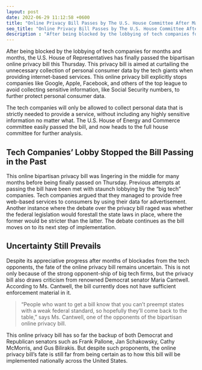 ```yaml
---
layout: post
date: 2022-06-29 11:12:58 +0600
title: "Online Privacy Bill Passes by The U.S. House Committee After Many Hiccups"
seo_title: "Online Privacy Bill Passes by The U.S. House Committee After Many Hiccups | Uncensored Tech"
description : "After being blocked by the lobbying of tech companies for months and months, the U.S. House of Representatives has finally passed the bipartisan online privacy bill this Thursday."
---
```

After being blocked by the lobbying of tech companies for months and months, the U.S. House of Representatives has finally passed the bipartisan online privacy bill this Thursday. This privacy bill is aimed at curtailing the unnecessary collection of personal consumer data by the tech giants when providing internet-based services. 
This online privacy bill explicitly stops companies like Google, Apple, Facebook, and others of the top league to avoid collecting sensitive information, like Social Security numbers, to further protect personal consumer data.

The tech companies will only be allowed to collect personal data that is strictly needed to provide a service, without including any highly sensitive information no matter what. The U.S. House of Energy and Commerce committee easily passed the bill, and now heads to the full house committee for further analysis. 

## Tech Companies’ Lobby Stopped the Bill Passing in the Past

This online bipartisan privacy bill was lingering in the middle for many months before being finally passed on Thursday. Previous attempts at passing the bill have been met with staunch lobbying by the “big tech” companies. Tech companies argued that they managed to provide free web-based services to consumers by using their data for advertisement. 
Another instance where the debate over the privacy bill raged was whether the federal legislation would forestall the state laws in place, where the former would be stricter than the latter. The debate continues as the bill moves on to its next step of implementation. 

## Uncertainty Still Prevails

Despite its appreciative progress after months of blockades from the tech opponents, the fate of the online privacy bill remains uncertain. This is not only because of the strong opponent-ship of big tech firms, but the privacy bill also draws criticism from renowned Democrat senator Maria Cantwell. According to Ms. Cantwell, the bill currently does not have sufficient enforcement material in it.

>“People who want to get a bill know that you can’t preempt states with a weak federal standard, so hopefully they’ll come back to the table,” says Ms. Cantwell, one of the opponents of the bipartisan online privacy bill. 

This online privacy bill has so far the backup of both Democrat and Republican senators such as Frank Pallone, Jan Schakowsky, Cathy McMorris, and Gus Bilirakis. But despite such proponents, the online privacy bill’s fate is still far from being certain as to how this bill will be implemented nationally across the United States.
